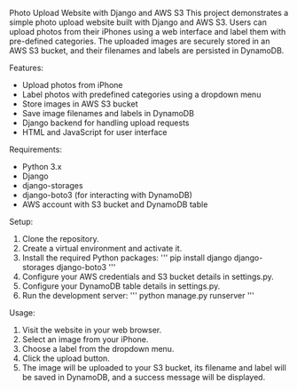 Photo Upload Website with Django and AWS S3
This project demonstrates a simple photo upload website built with Django and AWS S3. Users can upload photos from their iPhones using a web interface and label them with pre-defined categories. The uploaded images are securely stored in an AWS S3 bucket, and their filenames and labels are persisted in DynamoDB.

Features:

* Upload photos from iPhone
* Label photos with predefined categories using a dropdown menu
* Store images in AWS S3 bucket
* Save image filenames and labels in DynamoDB
* Django backend for handling upload requests
* HTML and JavaScript for user interface

Requirements:
* Python 3.x
* Django
* django-storages
* django-boto3 (for interacting with DynamoDB)
* AWS account with S3 bucket and DynamoDB table

Setup:
1. Clone the repository.
2. Create a virtual environment and activate it.
3. Install the required Python packages:
'''
    pip install django django-storages django-boto3
'''
4. Configure your AWS credentials and S3 bucket details in settings.py.
5. Configure your DynamoDB table details in settings.py.
6. Run the development server:
    '''
    python manage.py runserver
    '''

Usage:

1. Visit the website in your web browser.
2. Select an image from your iPhone.
3. Choose a label from the dropdown menu.
4. Click the upload button.
5. The image will be uploaded to your S3 bucket, its filename and label will be saved in DynamoDB, and a success message will be displayed.

